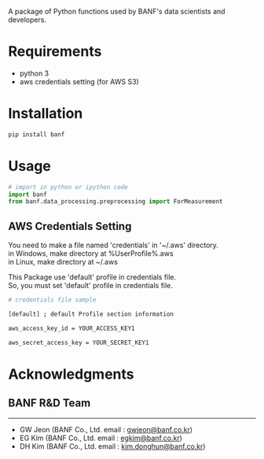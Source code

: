 A package of Python functions used by BANF's data scientists and developers.

# Requirements
- python 3
- aws credentials setting (for AWS S3)

# Installation
```bash
pip install banf
```
# Usage
```python
# import in python or ipython code
import banf
from banf.data_processing.preprocessing import ForMeasurement
```
## AWS Credentials Setting

You need to make a file named 'credentials' in '~/.aws' directory.  
in Windows, make directory at %UserProfile%\.aws  
in Linux, make directory at ~/.aws  

This Package use 'default' profile in credentials file.  
So, you must set 'default' profile in credentials file.

```bash
# credentials file sample

[default] ; default Profile section information

aws_access_key_id = YOUR_ACCESS_KEY1

aws_secret_access_key = YOUR_SECRET_KEY1
```

# Acknowledgments
## BANF R&D Team
---
- GW Jeon (BANF Co., Ltd. email : gwjeon@banf.co.kr)
- EG Kim (BANF Co., Ltd. email : egkim@banf.co.kr)
- DH Kim (BANF Co., Ltd. email : kim.donghun@banf.co.kr)